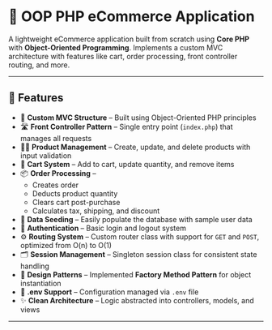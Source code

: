 # 🛒 OOP PHP eCommerce Application

A lightweight eCommerce application built from scratch using **Core PHP** with **Object-Oriented Programming**. Implements a custom MVC architecture with features like cart, order processing, front controller routing, and more.

---

## 🚀 Features

- 🧱 **Custom MVC Structure** – Built using Object-Oriented PHP principles
- 🛣️ **Front Controller Pattern** – Single entry point (`index.php`) that manages all requests
- 🧑‍💼 **Product Management** – Create, update, and delete products with input validation
- 🛒 **Cart System** – Add to cart, update quantity, and remove items
- 📦 **Order Processing** –
  - Creates order
  - Deducts product quantity
  - Clears cart post-purchase
  - Calculates tax, shipping, and discount
- 🧪 **Data Seeding** – Easily populate the database with sample user data
- 🔐 **Authentication** – Basic login and logout system
- ⚙️ **Routing System** – Custom router class with support for `GET` and `POST`, optimized from O(n) to O(1)
- 🗂️ **Session Management** – Singleton session class for consistent state handling
- 🧰 **Design Patterns** – Implemented **Factory Method Pattern** for object instantiation
- 🌿 **.env Support** – Configuration managed via `.env` file
- ✨ **Clean Architecture** – Logic abstracted into controllers, models, and views

---
